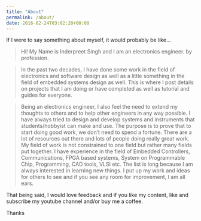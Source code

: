 ```yaml
---
title: "About"
permalink: /about/
date: 2016-02-24T03:02:20+00:00
---
```


If I were to say something about myself, it would probably be like...
> Hi! My Name is Inderpreet Singh and I am an electronics engineer. by profession. 

> In the past two decades, I have done some work in the field of electronics and software design as well as a little something in the field of embedded systems design as well. This is where I post details on projects that I am doing or have completed as well as tutorial and guides for everyone.

> Being an electronics engineer, I also feel the need to extend my thoughts to others and to help other engineers in any way possible. I have always tried to design and develop systems and instruments that students/hobbyist can make and use. The purpose is to prove that to start doing good work, we don’t need to spend a fortune. There are a lot of resources out there and lots of people doing really great work. My field of work is not constrained to one field but rather many fields put together. I have experience in the field of Embedded Controllers, Communications, FPGA based systems, System on Programmable Chip, Programming, CAD tools, VLSI etc. The list is long because I am always interested in learning new things. I put up my work and ideas for others to see and if you see any room for improvement, I am all ears.

That being said, I would love feedback and if you like my content, like and subscribe my youtube channel and/or buy me a coffee.

Thanks